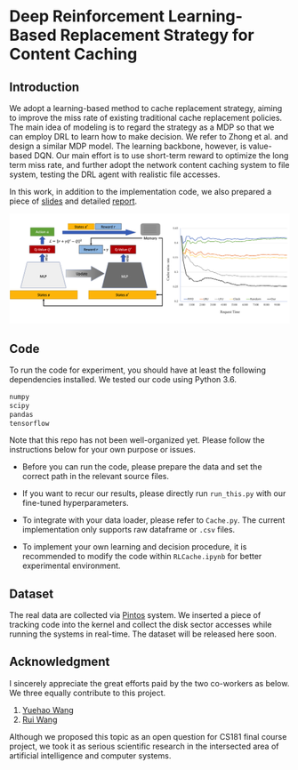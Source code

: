 # Deep Reinforcement Learning-Based Replacement Strategy for Content Caching

## Introduction

We adopt a learning-based method to cache replacement strategy, aiming to improve the miss rate of existing traditional cache replacement policies. The main idea of modeling is to regard the strategy as a MDP so that we can employ DRL to learn how to make decision. We refer to Zhong et al. and design a similar MDP model. The learning backbone, however, is value-based DQN. Our main effort is to use short-term reward to optimize the long term miss rate, and further adopt the network content caching system to file system, testing the DRL agent with realistic file accesses.

In this work, in addition to the implementation code, we also prepared a piece of [slides](https://peihaowang.github.io/archive/Wang_DRL_Cache_2020_slides.pdf) and detailed [report](https://peihaowang.github.io/archive/Wang_DRL_Cache_2020_report.pdf).

![teaser](teaser.png)

## Code

To run the code for experiment, you should have at least the following dependencies installed. We tested our code using Python 3.6.

```
numpy
scipy
pandas
tensorflow
```

Note that this repo has not been well-organized yet. Please follow the instructions below for your own purpose or issues.

* Before you can run the code, please prepare the data and set the correct path in the relevant source files.

* If you want to recur our results, please directly run `run_this.py` with our fine-tuned hyperparameters.

* To integrate with your data loader, please refer to `Cache.py`. The current implementation only supports raw dataframe or `.csv` files.

* To implement your own learning and decision procedure, it is recommended to modify the code within `RLCache.ipynb` for better experimental environment.

## Dataset

The real data are collected via [Pintos](https://web.stanford.edu/class/cs140/projects/pintos/pintos_1.html) system. We inserted a piece of tracking code into the kernel and collect the disk sector accesses while running the systems in real-time. The dataset will be released here soon.

## Acknowledgment

I sincerely appreciate the great efforts paid by the two co-workers as below. We three equally contribute to this project.

1. [Yuehao Wang](https://github.com/yuehaowang)
2. [Rui Wang](https://github.com/RioReal)

Although we proposed this topic as an open question for CS181 final course project, we took it as serious scientific research in the intersected area of artificial intelligence and computer systems.

